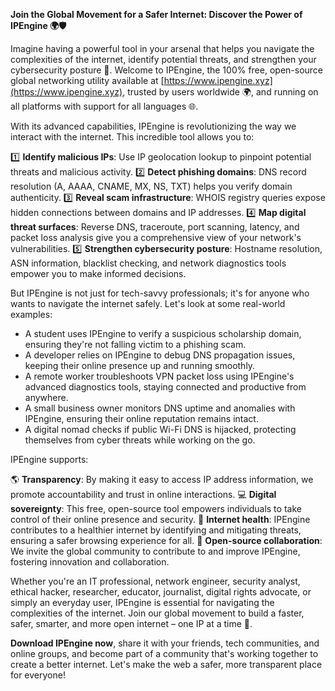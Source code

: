 **Join the Global Movement for a Safer Internet: Discover the Power of IPEngine 🌍🛡️**

Imagine having a powerful tool in your arsenal that helps you navigate the complexities of the internet, identify potential threats, and strengthen your cybersecurity posture 🔐. Welcome to IPEngine, the 100% free, open-source global networking utility available at [https://www.ipengine.xyz](https://www.ipengine.xyz), trusted by users worldwide 🌍, and running on all platforms with support for all languages 🌐.

With its advanced capabilities, IPEngine is revolutionizing the way we interact with the internet. This incredible tool allows you to:

1️⃣ **Identify malicious IPs**: Use IP geolocation lookup to pinpoint potential threats and malicious activity.
2️⃣ **Detect phishing domains**: DNS record resolution (A, AAAA, CNAME, MX, NS, TXT) helps you verify domain authenticity.
3️⃣ **Reveal scam infrastructure**: WHOIS registry queries expose hidden connections between domains and IP addresses.
4️⃣ **Map digital threat surfaces**: Reverse DNS, traceroute, port scanning, latency, and packet loss analysis give you a comprehensive view of your network's vulnerabilities.
5️⃣ **Strengthen cybersecurity posture**: Hostname resolution, ASN information, blacklist checking, and network diagnostics tools empower you to make informed decisions.

But IPEngine is not just for tech-savvy professionals; it's for anyone who wants to navigate the internet safely. Let's look at some real-world examples:

* A student uses IPEngine to verify a suspicious scholarship domain, ensuring they're not falling victim to a phishing scam.
* A developer relies on IPEngine to debug DNS propagation issues, keeping their online presence up and running smoothly.
* A remote worker troubleshoots VPN packet loss using IPEngine's advanced diagnostics tools, staying connected and productive from anywhere.
* A small business owner monitors DNS uptime and anomalies with IPEngine, ensuring their online reputation remains intact.
* A digital nomad checks if public Wi-Fi DNS is hijacked, protecting themselves from cyber threats while working on the go.

IPEngine supports:

🌎 **Transparency**: By making it easy to access IP address information, we promote accountability and trust in online interactions.
💻 **Digital sovereignty**: This free, open-source tool empowers individuals to take control of their online presence and security.
📡 **Internet health**: IPEngine contributes to a healthier internet by identifying and mitigating threats, ensuring a safer browsing experience for all.
🤝 **Open-source collaboration**: We invite the global community to contribute to and improve IPEngine, fostering innovation and collaboration.

Whether you're an IT professional, network engineer, security analyst, ethical hacker, researcher, educator, journalist, digital rights advocate, or simply an everyday user, IPEngine is essential for navigating the complexities of the internet. Join our global movement to build a faster, safer, smarter, and more open internet – one IP at a time 🚀.

**Download IPEngine now**, share it with your friends, tech communities, and online groups, and become part of a community that's working together to create a better internet. Let's make the web a safer, more transparent place for everyone!